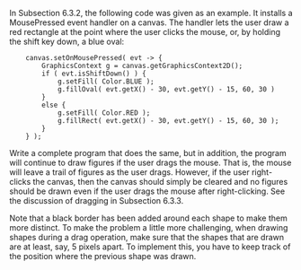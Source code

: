 In Subsection 6.3.2, the following code was given as an example. It installs a MousePressed
event handler on a canvas. The handler lets the user draw a red rectangle at the point
where the user clicks the mouse, or, by holding the shift key down, a blue oval:

```
    canvas.setOnMousePressed( evt -> {
        GraphicsContext g = canvas.getGraphicsContext2D();
        if ( evt.isShiftDown() ) {
            g.setFill( Color.BLUE );
            g.fillOval( evt.getX() - 30, evt.getY() - 15, 60, 30 )
        }
        else {
            g.setFill( Color.RED );
            g.fillRect( evt.getX() - 30, evt.getY() - 15, 60, 30 );
        }
    } );
```

Write a complete program that does the same, but in addition, the program will continue
to draw figures if the user drags the mouse. That is, the mouse will leave a trail of figures
as the user drags. However, if the user right-clicks the canvas, then the canvas should
simply be cleared and no figures should be drawn even if the user drags the mouse after
right-clicking. See the discussion of dragging in Subsection 6.3.3.

Note that a black border has been added around each shape to make them more distinct.
To make the problem a little more challenging, when drawing shapes during a drag
operation, make sure that the shapes that are drawn are at least, say, 5 pixels apart.
To implement this, you have to keep track of the position where the previous shape was
drawn.
